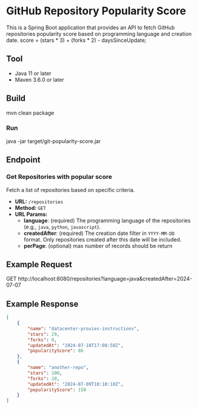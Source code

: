 

# GitHub Repository Popularity Score

This is a Spring Boot application that provides an API to fetch GitHub repositories popularity score based on programming language and creation date.
score = (stars * 3) + (forks * 2) - daysSinceUpdate;

## Tool

- Java 11 or later
- Maven 3.6.0 or later

## Build 
mvn clean package
### Run
java -jar target/git-popularity-score.jar

## Endpoint

### Get Repositories with popular score

Fetch a list of repositories based on specific criteria.

- **URL:** `/repositories`
- **Method:** `GET`
- **URL Params:**
    - **language**: (required) The programming language of the repositories (e.g., `java`, `python`, `javascript`).
    - **createdAfter**: (required) The creation date filter in `YYYY-MM-DD` format. Only repositories created after this date will be included.
    - **perPage**: (optional) max number of records should be return

## Example Request

GET http://localhost:8080/repositories?language=java&createdAfter=2024-07-07


## Example Response

```json
[
    {
        "name": "datacenter-proxies-instructions",
        "stars": 29,
        "forks": 0,
        "updatedAt": "2024-07-10T17:08:50Z",
        "popularityScore": 86
    },
    {
        "name": "another-repo",
        "stars": 100,
        "forks": 20,
        "updatedAt": "2024-07-09T10:10:10Z",
        "popularityScore": 150
    }
]
